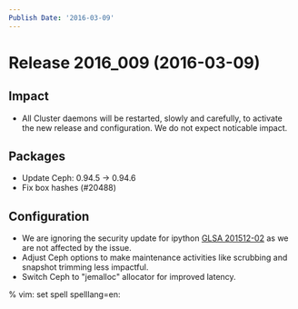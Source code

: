 ```yaml
---
Publish Date: '2016-03-09'
---
```


# Release 2016_009 (2016-03-09)

## Impact

- All Cluster daemons will be restarted, slowly and carefully, to activate
  the new release and configuration. We do not expect noticable impact.

## Packages

- Update Ceph: 0.94.5 -> 0.94.6
- Fix box hashes (#20488)

## Configuration

- We are ignoring the security update for ipython
  [GLSA 201512-02](https://security.gentoo.org/glsa/201512-02) as
  we are not affected by the issue.
- Adjust Ceph options to make maintenance activities like scrubbing and
  snapshot trimming less impactful.
- Switch Ceph to "jemalloc" allocator for improved latency.

% vim: set spell spelllang=en:
